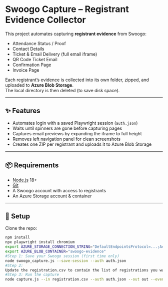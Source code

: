 # Swoogo Capture – Registrant Evidence Collector

This project automates capturing **registrant evidence** from Swoogo:

- Attendance Status / Proof  
- Contact Details  
- Ticket & Email Delivery (full email iframe)  
- QR Code Ticket Email  
- Confirmation Page  
- Invoice Page  

Each registrant’s evidence is collected into its own folder, zipped, and uploaded to **Azure Blob Storage**.  
The local directory is then deleted (to save disk space).

---

## ✨ Features
- Automates login with a saved Playwright session (`auth.json`)
- Waits until spinners are gone before capturing pages
- Captures email previews by expanding the iframe to full height
- Removes left navigation panel for clean screenshots
- Creates one ZIP per registrant and uploads it to Azure Blob Storage

---

## 📦 Requirements
- [Node.js](https://nodejs.org/) 18+
- [Git](https://git-scm.com/)
- A Swoogo account with access to registrants
- An Azure Storage account & container

---

## 🔧 Setup

Clone the repo:
```bash
npm install
npx playwright install chromium
export AZURE_STORAGE_CONNECTION_STRING="DefaultEndpointsProtocol=...;AccountName=youracct;AccountKey=xxxx;EndpointSuffix=core.windows.net"
export AZURE_BLOB_CONTAINER="swoogo-evidence"
#Step 1: Save your Swoogo session (first time only)
node swoogo_capture.js --save-session --auth auth.json
#Step 2:
Update the registration.csv to contain the list of registrations you want to capture.
#Step 3: Run the capture
node capture.js --in registration.csv --auth auth.json --out out --eventId 255274

